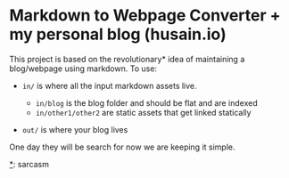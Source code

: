 # Markdown to Webpage Converter + my personal blog (husain.io)

This project is based on the revolutionary* idea of maintaining a blog/webpage using markdown. To use: 

- `in/` is where all the input markdown assets live.
	- `in/blog` is the blog folder and should be flat and are indexed
	- `in/other1/other2` are static assets that get linked statically 
	 
- `out/` is where your blog lives 

One day they will be search for now we are keeping it simple. 



[*](): sarcasm 
